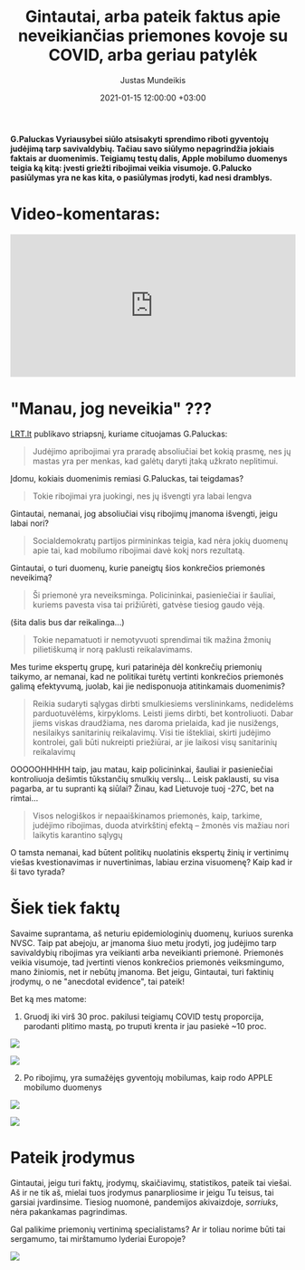 ﻿---
title: "Gintautai, arba pateik faktus apie neveikiančias priemones kovoje su COVID, arba geriau patylėk"
date: 2021-01-15 12:00:00 +03:00
author: Justas Mundeikis
layout: post
comments: true
citation: true
image:  /assets/2021/01/15/ban.jpeg
thumbnail: /assets/2021/01/15/thumb.ban.jpeg
categories:
  - Statistika
tags:
  - Statistika
  - Korupcija
  - Lyčių lygybė
---

**G.Paluckas Vyriausybei siūlo atsisakyti sprendimo riboti gyventojų judėjimą tarp savivaldybių. Tačiau savo siūlymo nepagrindžia jokiais faktais ar duomenimis. Teigiamų testų dalis, Apple mobilumo duomenys teigia ką kitą: įvesti griežti ribojimai veikia visumoje. G.Palucko pasiūlymas yra ne kas kita, o pasiūlymas įrodyti, kad nesi dramblys.**<!--more-->

# Video-komentaras:

<div style="position: relative; overflow: hidden; padding-top: 50%;"><iframe style="position: absolute; top: 0;left: 0; width: 100%; height: 100%;border: 0;" src="https://www.youtube.com/embed/AnRsW3OqTWE"  frameborder='0' scrolling='no' allowfullscreen></iframe></div>

# "Manau, jog neveikia" ???

[LRT.lt](https://www.lrt.lt/naujienos/lietuvoje/2/1320530/paluckas-siulo-atsisakyti-gyventoju-judejimo-kontroles-sis-ribojimas-yra-juokingas-ir-neveikiantis) publikavo striapsnį, kuriame cituojamas G.Paluckas:

>Judėjimo apribojimai yra praradę absoliučiai bet kokią prasmę, nes jų mastas yra per menkas, kad galėtų daryti įtaką užkrato neplitimui.

Įdomu, kokiais duomenimis remiasi G.Paluckas, tai teigdamas?

>Tokie ribojimai yra juokingi, nes jų išvengti yra labai lengva

Gintautai, nemanai, jog absoliučiai visų ribojimų įmanoma išvengti, jeigu labai nori?

>Socialdemokratų partijos pirmininkas teigia, kad nėra jokių duomenų apie tai, kad mobilumo ribojimai davė kokį nors rezultatą.

Gintautai, o turi duomenų, kurie paneigtų šios konkrečios priemonės neveikimą?

>Ši priemonė yra neveiksminga. Policininkai, pasieniečiai ir šauliai, kuriems pavesta visa tai prižiūrėti, gatvėse tiesiog gaudo vėją.

(šita dalis bus dar reikalinga...)

>Tokie nepamatuoti ir nemotyvuoti sprendimai tik mažina žmonių pilietiškumą ir norą paklusti reikalavimams.

Mes turime ekspertų grupę, kuri patarinėja dėl konkrečių priemonių taikymo, ar nemanai, kad ne politikai turėtų vertinti konkrečios priemonės galimą efektyvumą, juolab, kai jie nedisponuoja atitinkamais duomenimis?

>Reikia sudaryti sąlygas dirbti smulkiesiems verslininkams, nedidelėms parduotuvėlėms, kirpykloms. Leisti jiems dirbti, bet kontroliuoti. Dabar jiems viskas draudžiama, nes daroma prielaida, kad jie nusižengs, nesilaikys sanitarinių reikalavimų. Visi tie ištekliai, skirti judėjimo kontrolei, gali būti nukreipti priežiūrai, ar jie laikosi visų sanitarinių reikalavimų

OOOOOHHHHH taip, jau matau, kaip policininkai, šauliai ir pasieniečiai kontroliuoja dešimtis tūkstančių smulkių verslų...
Leisk paklausti, su visa pagarba, ar tu supranti ką siūlai? Žinau, kad Lietuvoje tuoj -27C, bet na rimtai...

>Visos nelogiškos ir nepaaiškinamos priemonės, kaip, tarkime, judėjimo ribojimas, duoda atvirkštinį efektą – žmonės vis mažiau nori laikytis karantino sąlygų

O tamsta nemanai, kad būtent politikų nuolatinis ekspertų žinių ir vertinimų viešas kvestionavimas ir nuvertinimas, labiau erzina visuomenę? Kaip  kad ir ši tavo tyrada?

# Šiek tiek faktų

Savaime suprantama, aš neturiu epidemiologinių duomenų, kuriuos surenka NVSC. Taip pat abejoju, ar įmanoma šiuo metu įrodyti, jog judėjimo tarp savivaldybių ribojimas yra veikianti arba neveikianti priemonė. Priemonės veikia visumoje, tad įvertinti vienos konkrečios priemonės veiksmingumo, mano žiniomis, net ir nebūtų įmanoma. Bet jeigu, Gintautai, turi faktinių įrodymų, o ne "anecdotal evidence", tai pateik!

Bet ką mes matome:

1. Gruodį iki virš 30 proc. pakilusi teigiamų COVID testų proporcija, parodanti plitimo mastą, po truputi krenta ir jau pasiekė ~10 proc.

![](/assets/2021/01/15/1.png)

![](/assets/2021/01/15/2.png)



2. Po ribojimų, yra sumažėjęs gyventojų mobilumas, kaip rodo APPLE mobilumo duomenys

![](/assets/2021/01/15/3.png)

![](/assets/2021/01/15/4.png)

# Pateik įrodymus

Gintautai, jeigu turi faktų, įrodymų, skaičiavimų, statistikos, pateik tai viešai. Aš ir ne tik aš, mielai tuos įrodymus panarpliosime ir jeigu Tu teisus, tai garsiai įvardinsime. Tiesiog nuomonė, pandemijos akivaizdoje, *sorriuks*, nėra pakankamas pagrindimas.

Gal palikime priemonių vertinimą specialistams? Ar ir toliau norime būti tai sergamumo, tai mirštamumo lyderiai Europoje?

![](/assets/2021/01/15/5.png)
